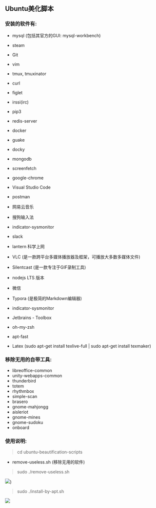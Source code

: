 ## Ubuntu美化脚本

### 安装的软件有:

- mysql (包括其官方的GUI: mysql-workbench)
- steam
- Git
- vim
- tmux, tmuxinator
- curl
- figlet
- irssi(irc)
- pip3
- redis-server
- docker
- guake
- docky
- mongodb
- screenfetch

- google-chrome
- Visual Studio Code
- postman
- 网易云音乐
- 搜狗输入法
- indicator-sysmonitor
- slack
- lantern 科学上网
- VLC (是一款跨平台多媒体播放器及框架，可播放大多数多媒体文件)
- Silentcast (是一款专注于GIF录制工具)
- nodejs LTS 版本
- 微信
- Typora (是极简的Markdown编辑器)
- indicator-sysmonitor
- Jetbrains - Toolbox
- oh-my-zsh
- apt-fast
- Latex (sudo apt-get install texlive-full | sudo apt-get install texmaker)

### 移除无用的自带工具:

- libreoffice-common
- unity-webapps-common
- thunderbird
- totem
- rhythmbox
- simple-scan
- brasero
- gnome-mahjongg
- aisleriot
- gnome-mines
- gnome-sudoku
- onboard


### 使用说明:
> cd ubuntu-beautification-scripts

- remove-useless.sh (移除无用的软件)

> sudo ./remove-useless.sh

![](https://img.vim-cn.com/f9/35e8535f3f58e0b6f1ed9917b60f323ff53503.png))

> sudo ./install-by-apt.sh

![](https://img.vim-cn.com/fc/fc2eed33b393d9bb8f3554e27e01403c29d8c4.png)
